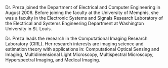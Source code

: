 Dr. Preza joined the Department of Electrical and Computer Engineering in August 2006. Before joining the faculty at the University of Memphis, she was a faculty in the Electronic Systems and Signals Research Laboratory of the Electrical and Systems Engineering Department at Washington University in St. Louis.

Dr. Preza leads the research in the Computational Imaging Research Laboratory (CIRL). Her research interests are imaging science and estimation theory with applications in: Computational Optical Sensing and Imaging, Multidimensional Light Microscopy, Multispectral Microscopy,
Hyperspectral Imaging,
and Medical Imaging.